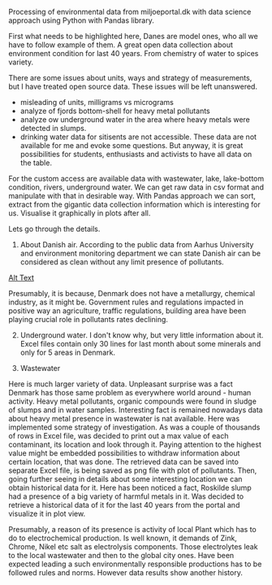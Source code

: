 Processing of environmental data from miljoeportal.dk with data science approach using Python with Pandas library.

First what needs to be highlighted here, Danes are model ones, who all we have to follow example of them. A great 
open data collection about environment condition for last 40 years. From chemistry of water to spices variety. 

There are some issues about units, ways and strategy of measurements, but I have treated open source data. These issues
will be left unanswered.
- misleading of units, milligrams vs micrograms
- analyze of  fjords bottom-shell for heavy metal pollutants
- analyze ow underground water in the area where heavy metals were detected in slumps. 
- drinking water data for sitisents are not accessible. 
These data are not available for me and evoke some questions.
But anyway, it is great possibilities for students, enthusiasts and activists to have all data on the table. 

For the custom access are available data with wastewater, lake, lake-bottom condition, rivers, underground water.
We can get raw data in csv format and manipulate with that in desirable way. 
With Pandas approach we can sort, extract from the gigantic data collection information which is interesting for us.
Visualise it graphically in plots after all.

Lets go through the details.

1. About Danish air. 
According to the public data from Aarhus University and environment monitoring department we can state
Danish air can be considered as clean without any limit presence of pollutants.

 [ Alt Text]("C:\Users\admin\PycharmProjects\datascience_emvironmental_research\contamination_air.png")


Presumably, it is because, Denmark does not have a metallurgy, chemical industry, as it might be. 
Government rules and regulations impacted in positive way an agriculture, traffic regulations, building area have been 
playing crucial role in pollutants rates declining.

2. Underground water. 
I don't know why, but very little information about it. Excel files contain only 30 lines for last month about some minerals 
and only for 5 areas in Denmark.

3. Wastewater

Here is much larger variety of data. Unpleasant surprise was a fact Denmark has those same problem as everywhere world 
around - human activity. 
Heavy metal pollutants, organic compounds were found in sludge of slumps and in water samples. Interesting fact is remained
nowadays data about heavy metal presence in wastewater is nat available.
Here was implemented some strategy of investigation. As was a couple of thousands of rows in Excel file, was decided 
to print out a max value of each contaminant, its location and look through it. 
Paying attention to the highest value might be embedded possibilities to withdraw information about certain location, that 
was done. 
The retrieved data can be saved into separate Excel file, is being saved as png file with plot of pollutants.
Then, going further seeing in details about some interesting location we can obtain historical data for it.
Here has been noticed a fact, Roskilde slump had a presence of a big variety of harmful metals in it. Was decided to retrieve 
a historical data of it for the last 40 years from the portal and visualize it in plot view.




Presumably, a reason of its presence is activity of local Plant which has to do to electrochemical production. 
Is well known, it demands of Zink, Chrome, Nikel etc salt as electrolysis components. Those electrolytes leak to the local
wastewater and then to the global city ones. 
Have been expected leading a such environmentally responsible productions has to be followed rules and norms. 
However data results show another history.


